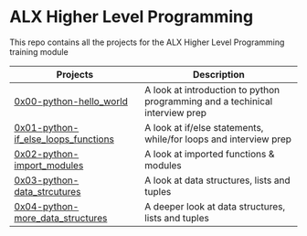 # ALX Higher Level Programming

This repo contains all the projects for the ALX Higher Level Programming training module


| Projects | Description | 
| -------- | ----------- |
| [0x00-python-hello_world](0x00-python_hello_world) | A look at introduction to python programming and a techinical interview prep |
| [0x01-python-if_else_loops_functions](0x01-python_if_else_loops_functions) | A look at if/else statements, while/for loops and interview prep |
| [0x02-python-import_modules](0x02-python-import_modules) | A look at imported functions & modules | 
| [0x03-python-data_strcutures](0x03-python-data_structures) | A look at data structures, lists and tuples |
| [0x04-python-more_data_structures](0x04-python-more_data_structures) | A deeper look at data structures, lists and tuples | 

